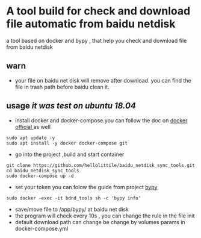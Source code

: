 # A tool build for check and download file automatic from baidu netdisk

a tool based on docker and bypy , that help you check and download file from baidu netdisk
## warn
* your file on baidu net disk will remove after download. you can find the file in trash path before baidu clean it.

## usage *it was test on ubuntu 18.04*
* install docker and docker-compose.you can follow the doc on [docker official ](https://www.docker.com/get-started) as well
```
sudo apt update -y 
sudo apt install -y docker docker-compose git
```
* go into the project ,build and start container
```
git clone https://github.com/hellolittile/baidu_netdisk_sync_tools.git
cd baidu_netdisk_sync_tools
sudo docker-compose up -d
```
* set your token
you can folow the guide from project [bypy](https://github.com/houtianze/bypy) 
```
sudo docker -exec -it bdnd_tools sh -c 'bypy info' 
```
* save/move file to /app/bypy/ at baidu net disk
* the program will check every 10s , you can change the rule in the file init
* default download path can change be change by volumes params in docker-compose.yml




